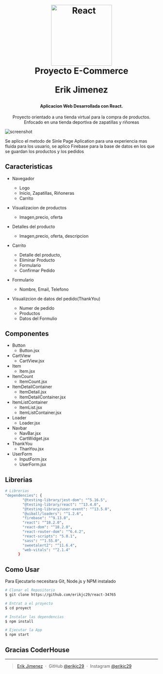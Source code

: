 
<h1 align="center">
  <br>
  <img src="https://upload.wikimedia.org/wikipedia/commons/thumb/4/47/React.svg/800px-React.svg.png" alt="React" width="200">
  <br>
 Proyecto E-Commerce
  <br>
  <p>Erik Jimenez</p>
</h1>

<h4 align="center">Aplicacion Web Desarrollada con React.</h4>

<p align="center">
Proyecto orientado a una tienda virtual para la compra de productos. Enfocado en una tienda deportiva de zapatillas y riñoreas
</p>


![screenshot](../proyect/public/Ecommerce-Proyect.PNG)

Se aplico el metodo de Sinle Page Aplication para una experiencia mas fluida para los usuario, se aplico Firebase para la base de datos en los que se guardan los productos y los pedidos

## Caracteristicas
* Navegador 
    - Logo
    - Inicio, Zapatillas, Riñoneras
    - Carrito
* Visualizacion de productos
    - Imagen,precio, oferta
* Detalles del producto
    - Imagen,precio, oferta, descripcion
* Carrito
    - Detalle del producto,
    - Eliminar Producto  
    - Formulario
    - Confirmar Pedido
* Formulario
    - Nombre, Email, Telefono

* Visualizcion de datos del pedido(ThankYou)
    - Numer de pedido
    - Productos
    - Datos del Formulio


## Componentes

* Button 
    - Button.jsx
* CartView
    - CartView.jsx
* Item
    - Item.jsx
* ItemCount
    - ItemCount.jsx
* ItemDetailContainer
    - ItemDetail.jsx
    - ItemDetailContainer.jsx
* ItemListContainer
    - ItemList.jsx
    - ItemListContainer.jsx
* Loader
    - Loader.jsx
* Navbar
    - NavBar.jsx
    - CartWidget.jsx
* ThankYou
    - ThanYou.jsx
* UserForm
    - InputForm.jsx
    - UserForm.jsx

## Librerias

```bash
# Librerias
"dependencies": {
        "@testing-library/jest-dom": "^5.16.5",
        "@testing-library/react": "^13.4.0",
        "@testing-library/user-event": "^13.5.0",
        "@uiball/loaders": "^1.2.6",
        "firebase": "^9.13.0",
        "react": "^18.2.0",
        "react-dom": "^18.2.0",
        "react-router-dom": "^6.4.2",
        "react-scripts": "5.0.1",
        "sass": "^1.55.0",
        "sweetalert2": "^11.6.4",
        "web-vitals": "^2.1.4"
      }
```
## Como Usar

Para Ejecutarlo necesitara Git, Node.js y NPM instalado 

```bash
# Clonar el Repositorio
$ git clone https://github.com/erikjc29/react-34765

# Entrat a el proyecto
$ cd proyect

# Instalar las dependencias
$ npm install

# Ejecutar la App
$ npm start
```
## Gracias CoderHouse



---

> [Erik Jimenez](https://www.linkedin.com/in/erik-jiménez/) &nbsp;&middot;&nbsp;
> GitHub [@erikjc29](https://github.com/erikjc29) &nbsp;&middot;&nbsp;
> Instagram [@erikjc29](https://www.instagram.com/erikjc29/)

